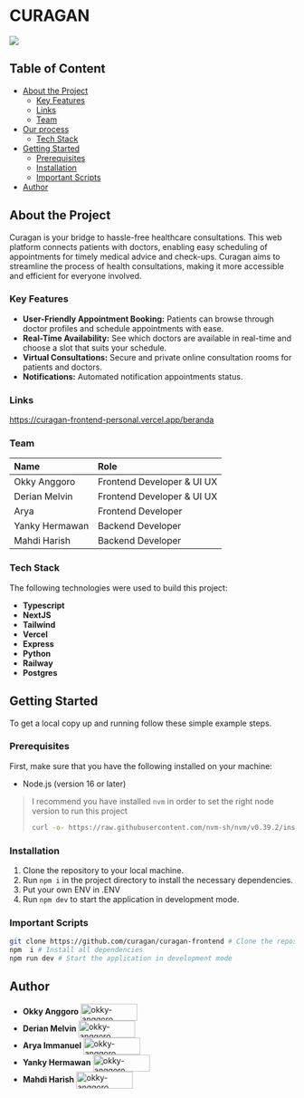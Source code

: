 # CURAGAN
![](https://res.cloudinary.com/djudfrj8s/image/upload/v1699534150/curagan/curagan_Phone_i1noo3.png)
## Table of Content

- [About the Project](#about-the-project)
  - [Key Features](#Key-Features)
  - [Links](#Links)
  - [Team](#Team)
- [Our process](#Our-process)
  - [Tech Stack](#tech-stack)
- [Getting Started](#getting-started)
  - [Prerequisites](#prerequisites)
  - [Installation](#installation)
  - [Important Scripts](#important-scripts)
- [Author](#author)

## About the Project

Curagan is your bridge to hassle-free healthcare consultations. This web platform connects patients with doctors, enabling easy scheduling of appointments for timely medical advice and check-ups.
Curagan aims to streamline the process of health consultations, making it more accessible and efficient for everyone involved.

### Key Features

- **User-Friendly Appointment Booking:** Patients can browse through doctor profiles and schedule appointments with ease.
- **Real-Time Availability:** See which doctors are available in real-time and choose a slot that suits your schedule.
- **Virtual Consultations:** Secure and private online consultation rooms for patients and doctors.
- **Notifications:** Automated notification appointments status.

### Links

https://curagan-frontend-personal.vercel.app/beranda

### Team

| Name          | Role                       |
| :------------ | :------------------------- |
| Okky Anggoro  | Frontend Developer & UI UX |
| Derian Melvin | Frontend Developer & UI UX |
| Arya          | Frontend Developer         |
| Yanky Hermawan         | Backend Developer         |
| Mahdi Harish         | Backend Developer         |

### Tech Stack

The following technologies were used to build this project:

- **Typescript**
- **NextJS**
- **Tailwind**
- **Vercel**
- **Express**
- **Python**
- **Railway**
- **Postgres**

## Getting Started

To get a local copy up and running follow these simple example steps.

### Prerequisites

First, make sure that you have the following installed on your machine:

- Node.js (version 16 or later)

> I recommend you have installed `nvm` in order to set the right node version to run this project
>
> ```sh
> curl -o- https://raw.githubusercontent.com/nvm-sh/nvm/v0.39.2/install.sh | bash
> ```

### Installation

1. Clone the repository to your local machine.
2. Run `npm i` in the project directory to install the necessary dependencies.
3. Put your own ENV in .ENV
4. Run `npm dev` to start the application in development mode.

### Important Scripts

```sh
git clone https://github.com/curagan/curagan-frontend # Clone the repository
npm  i # Install all dependencies
npm run dev # Start the application in development mode
```

## Author

- **Okky Anggoro**
  <a href="https://github.com/anggr" target="blank"><img align="center" src="https://img.shields.io/badge/GitHub-100000?style=for-the-badge&logo=github&logoColor=white" alt="okky-anggoro" height="30" width="100" /></a>
- **Derian Melvin**
  <a href="https://github.com/DerianMelvin" target="blank"><img align="center" src="https://img.shields.io/badge/GitHub-100000?style=for-the-badge&logo=github&logoColor=white" alt="okky-anggoro" height="30" width="100" /></a>
- **Arya Immanuel**
  <a href="https://github.com/aryaimmanuel" target="blank"><img align="center" src="https://img.shields.io/badge/GitHub-100000?style=for-the-badge&logo=github&logoColor=white" alt="okky-anggoro" height="30" width="100" /></a>
- **Yanky Hermawan**
  <a href="https://github.com/yankyhermawan" target="blank"><img align="center" src="https://img.shields.io/badge/GitHub-100000?style=for-the-badge&logo=github&logoColor=white" alt="okky-anggoro" height="30" width="100" /></a>
- **Mahdi Harish**
  <a href="https://github.com/mahdiharish" target="blank"><img align="center" src="https://img.shields.io/badge/GitHub-100000?style=for-the-badge&logo=github&logoColor=white" alt="okky-anggoro" height="30" width="100" /></a>
